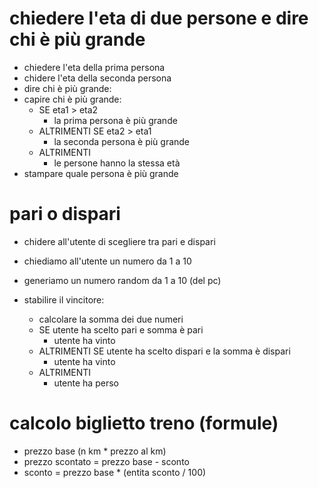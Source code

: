 # chiedere l'eta di due persone e dire chi è più grande

- chiedere l'eta della prima persona
- chidere l'eta della seconda persona
- dire chi è più grande:
- capire chi è più grande:
  - SE eta1 > eta2
    - la prima persona è più grande
  - ALTRIMENTI SE eta2 > eta1
    - la seconda persona è più grande
  - ALTRIMENTI
    - le persone hanno la stessa età
- stampare quale persona è più grande

# pari o dispari

- chidere all'utente di scegliere tra pari e dispari
- chiediamo all'utente un numero da 1 a 10
- generiamo un numero random da 1 a 10 (del pc)
- stabilire il vincitore:

  - calcolare la somma dei due numeri
  - SE utente ha scelto pari e somma è pari
    - utente ha vinto
  - ALTRIMENTI SE utente ha scelto dispari e la somma è dispari
    - utente ha vinto
  - ALTRIMENTI
    - utente ha perso

# calcolo biglietto treno (formule)

- prezzo base (n km \* prezzo al km)
- prezzo scontato = prezzo base - sconto
- sconto = prezzo base \* (entita sconto / 100)
